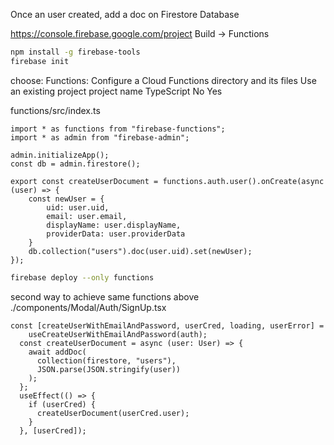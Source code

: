 Once an user created, add a doc on Firestore Database

https://console.firebase.google.com/project
Build -> Functions

```bash
npm install -g firebase-tools
firebase init
```

choose:
Functions: Configure a Cloud Functions directory and its files
Use an existing project
project name
TypeScript
No
Yes

functions/src/index.ts
```tsx
import * as functions from "firebase-functions";
import * as admin from "firebase-admin";

admin.initializeApp();
const db = admin.firestore();

export const createUserDocument = functions.auth.user().onCreate(async (user) => {
    const newUser = {
        uid: user.uid,
        email: user.email,
        displayName: user.displayName,
        providerData: user.providerData
    }
    db.collection("users").doc(user.uid).set(newUser);
});
```

```bash
firebase deploy --only functions
```

second way to achieve same functions above
./components/Modal/Auth/SignUp.tsx
```tsx
const [createUserWithEmailAndPassword, userCred, loading, userError] =
    useCreateUserWithEmailAndPassword(auth);
  const createUserDocument = async (user: User) => {
    await addDoc(
      collection(firestore, "users"),
      JSON.parse(JSON.stringify(user))
    );
  };
  useEffect(() => {
    if (userCred) {
      createUserDocument(userCred.user);
    }
  }, [userCred]);
```